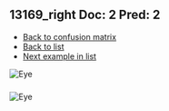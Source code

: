 ## 13169_right Doc: 2 Pred: 2
- [Back to confusion matrix](https://github.com/juliandewit/kaggle_retinopathy/blob/master/matrix.md)
- [Back to list](https://github.com/juliandewit/kaggle_retinopathy/blob/master/lists/22/list.md)
- [Next example in list](https://github.com/juliandewit/kaggle_retinopathy/blob/master/lists/22/13/13175_left.md)

![Eye](https://retinopaty.blob.core.windows.net/size1024/13169_right_2.jpeg)

### 

![Eye]()
